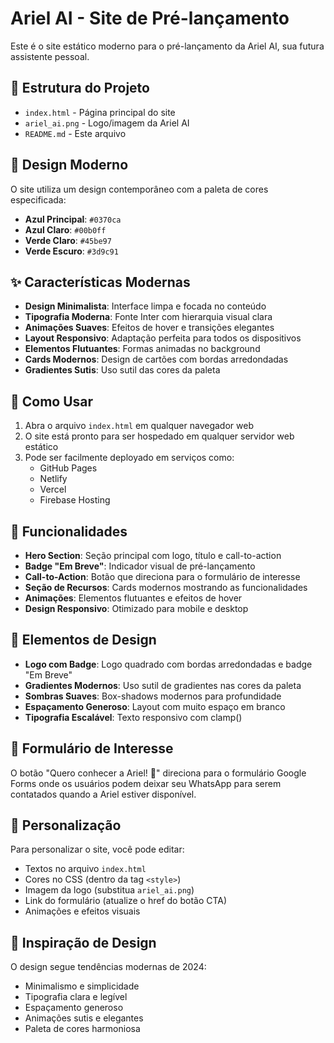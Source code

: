 # Ariel AI - Site de Pré-lançamento

Este é o site estático moderno para o pré-lançamento da Ariel AI, sua futura assistente pessoal.

## 📁 Estrutura do Projeto

- `index.html` - Página principal do site
- `ariel_ai.png` - Logo/imagem da Ariel AI
- `README.md` - Este arquivo

## 🎨 Design Moderno

O site utiliza um design contemporâneo com a paleta de cores especificada:
- **Azul Principal**: `#0370ca`
- **Azul Claro**: `#00b0ff`
- **Verde Claro**: `#45be97`
- **Verde Escuro**: `#3d9c91`

## ✨ Características Modernas

- **Design Minimalista**: Interface limpa e focada no conteúdo
- **Tipografia Moderna**: Fonte Inter com hierarquia visual clara
- **Animações Suaves**: Efeitos de hover e transições elegantes
- **Layout Responsivo**: Adaptação perfeita para todos os dispositivos
- **Elementos Flutuantes**: Formas animadas no background
- **Cards Modernos**: Design de cartões com bordas arredondadas
- **Gradientes Sutis**: Uso sutil das cores da paleta

## 🚀 Como Usar

1. Abra o arquivo `index.html` em qualquer navegador web
2. O site está pronto para ser hospedado em qualquer servidor web estático
3. Pode ser facilmente deployado em serviços como:
   - GitHub Pages
   - Netlify
   - Vercel
   - Firebase Hosting

## 📱 Funcionalidades

- **Hero Section**: Seção principal com logo, título e call-to-action
- **Badge "Em Breve"**: Indicador visual de pré-lançamento
- **Call-to-Action**: Botão que direciona para o formulário de interesse
- **Seção de Recursos**: Cards modernos mostrando as funcionalidades
- **Animações**: Elementos flutuantes e efeitos de hover
- **Design Responsivo**: Otimizado para mobile e desktop

## 🎯 Elementos de Design

- **Logo com Badge**: Logo quadrado com bordas arredondadas e badge "Em Breve"
- **Gradientes Modernos**: Uso sutil de gradientes nas cores da paleta
- **Sombras Suaves**: Box-shadows modernos para profundidade
- **Espaçamento Generoso**: Layout com muito espaço em branco
- **Tipografia Escalável**: Texto responsivo com clamp()

## 🔗 Formulário de Interesse

O botão "Quero conhecer a Ariel! 🚀" direciona para o formulário Google Forms onde os usuários podem deixar seu WhatsApp para serem contatados quando a Ariel estiver disponível.

## 📝 Personalização

Para personalizar o site, você pode editar:
- Textos no arquivo `index.html`
- Cores no CSS (dentro da tag `<style>`)
- Imagem da logo (substitua `ariel_ai.png`)
- Link do formulário (atualize o href do botão CTA)
- Animações e efeitos visuais

## 🎨 Inspiração de Design

O design segue tendências modernas de 2024:
- Minimalismo e simplicidade
- Tipografia clara e legível
- Espaçamento generoso
- Animações sutis e elegantes
- Paleta de cores harmoniosa 